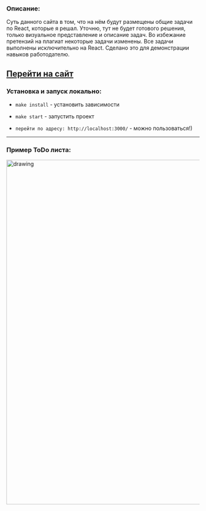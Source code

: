 ### Описание: ###

Суть данного сайта в том, что на нём будут размещены общие задачи по React, которые я решал. Уточню, тут не будет готового решения, только визуальное представление и описание задач. Во избежание претензий на плагиат некоторые задачи изменены. Все задачи выполнены исключительно на React. Сделано это для демонстрации навыков работодателю.

## [Перейти на сайт]( https://react-study-phi.vercel.app/)

### Установка и запуск локально: ###

- `make install` - установить зависимости

- `make start` - запустить проект

- `перейти по адресу: http://localhost:3000/` - можно пользоваться!)

<hr>

### Пример ToDo листа: ###

<img src="https://i.ibb.co/7JrwLcT/Screenshot-from-2022-06-20-18-17-35.png" alt="drawing" width="900"/>
